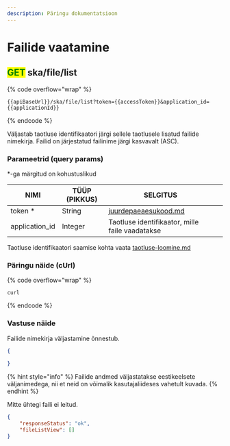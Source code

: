 ```yaml
---
description: Päringu dokumentatsioon
---
```


# Failide vaatamine

## <mark style="color:green;">GET</mark> ska/file/list

{% code overflow="wrap" %}
```
{{apiBaseUrl}}/ska/file/list?token={{accessToken}}&application_id={{applicationId}}
```
{% endcode %}

Väljastab taotluse identifikaatori järgi sellele taotlusele lisatud failide nimekirja. Failid on järjestatud failinime järgi kasvavalt (ASC).

### Parameetrid (query params)

\*-ga märgitud on kohustuslikud

| NIMI            | TÜÜP (PIKKUS) | SELGITUS                                                     |   |
| --------------- | ------------- | ------------------------------------------------------------ | - |
| token \*        | String        | [juurdepaeaesukood.md](../../juurdepaeaesukood.md "mention") |   |
| application\_id | Integer       | Taotluse identifikaator, mille faile vaadatakse              |   |

Taotluse identifikaatori saamise kohta vaata [taotluse-loomine.md](../taotlus/taotluse-loomine.md "mention")

### Päringu näide (cUrl)

{% code overflow="wrap" %}
```shell
curl
```
{% endcode %}

### Vastuse näide

Failide nimekirja väljastamine õnnestub.

```json
{
    
}
```

{% hint style="info" %}
Failide andmed väljastatakse eestikeelsete väljanimedega, nii et neid on võimalik kasutajaliideses vahetult kuvada.
{% endhint %}

Mitte ühtegi faili ei leitud.

```json
{
    "responseStatus": "ok",
    "fileListView": []
}
```
